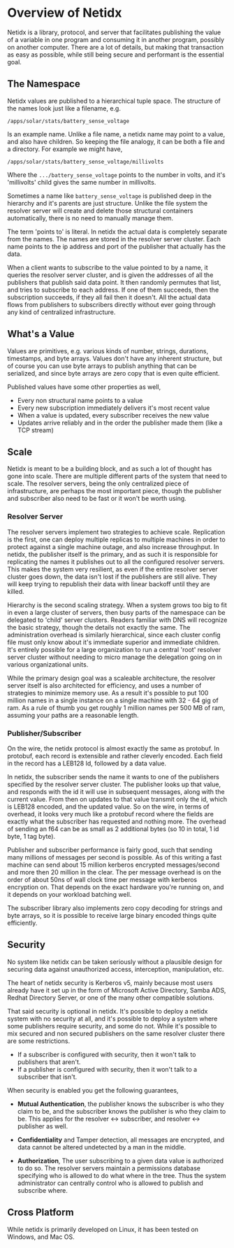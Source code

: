 # Overview of Netidx

Netidx is a library, protocol, and server that facilitates publishing
the value of a variable in one program and consuming it in another
program, possibly on another computer. There are a lot of details, but
making that transaction as easy as possible, while still being secure
and performant is the essential goal.

## The Namespace

Netidx values are published to a hierarchical tuple space. The
structure of the names look just like a filename, e.g.

    /apps/solar/stats/battery_sense_voltage

Is an example name. Unlike a file name, a netidx name may point to a
value, and also have children. So keeping the file analogy, it can be
both a file and a directory. For example we might have,

    /apps/solar/stats/battery_sense_voltage/millivolts

Where the `.../battery_sense_voltage` points to the number in volts,
and it's 'millivolts' child gives the same number in millivolts.

Sometimes a name like `battery_sense_voltage` is published deep in the
hierarchy and it's parents are just structure. Unlike the file system
the resolver server will create and delete those structural containers
automatically, there is no need to manually manage them.

The term 'points to' is literal. In netidx the actual data is
completely separate from the names. The names are stored in the
resolver server cluster. Each name points to the ip address and port
of the publisher that actually has the data.

When a client wants to subscribe to the value pointed to by a name, it
queries the resolver server cluster, and is given the addresses of all
the publishers that publish said data point. It then randomly permutes
that list, and tries to subscribe to each address. If one of them
succeeds, then the subscription succeeds, if they all fail then it
doesn't. All the actual data flows from publishers to subscribers
directly without ever going through any kind of centralized
infrastructure.

## What's a Value

Values are primitives, e.g. various kinds of number, strings,
durations, timestamps, and byte arrays. Values don't have any inherent
structure, but of course you can use byte arrays to publish anything
that can be serialized, and since byte arrays are zero copy that is
even quite efficient.

Published values have some other properties as well,

* Every non structural name points to a value
* Every new subscription immediately delivers it's most recent value
* When a value is updated, every subscriber receives the new value
* Updates arrive reliably and in the order the publisher made them
  (like a TCP stream)

## Scale

Netidx is meant to be a building block, and as such a lot of thought
has gone into scale. There are multiple different parts of the system
that need to scale. The resolver servers, being the only centralized
piece of infrastructure, are perhaps the most important piece, though
the publisher and subscriber also need to be fast or it won't be worth
using.

### Resolver Server

The resolver servers implement two strategies to achieve
scale. Replication is the first, one can deploy multiple replicas to
multiple machines in order to protect against a single machine outage,
and also increase throughput. In netidx, the publisher itself is the
primary, and as such it is responsible for replicating the names it
publishes out to all the configured resolver servers. This makes the
system very resilient, as even if the entire resolver server cluster
goes down, the data isn't lost if the publishers are still alive. They
will keep trying to republish their data with linear backoff until
they are killed.

Hierarchy is the second scaling strategy. When a system grows too big
to fit in even a large cluster of servers, then busy parts of the
namespace can be delegated to 'child' server clusters. Readers
familiar with DNS will recognize the basic strategy, though the
details not exactly the same. The administration overhead is similarly
hierarchical, since each cluster config file must only know about it's
immediate superior and immediate children. It's entirely possible for
a large organization to run a central 'root' resolver server cluster
without needing to micro manage the delegation going on in various
organizational units.

While the primary design goal was a scaleable architecture, the
resolver server itself is also architected for efficiency, and uses a
number of strategies to minimize memory use. As a result it's possible
to put 100 million names in a single instance on a single machine with
32 - 64 gig of ram. As a rule of thumb you get roughly 1 million names
per 500 MB of ram, assuming your paths are a reasonable length.

### Publisher/Subscriber

On the wire, the netidx protocol is almost exactly the same as
protobuf. In protobuf, each record is extensible and rather cleverly
encoded. Each field in the record has a LEB128 Id, followed by a data
value.

In netidx, the subscriber sends the name it wants to one of the
publishers specified by the resolver server cluster. The publisher
looks up that value, and responds with the id it will use in
subsequent messages, along with the current value. From then on
updates to that value transmit only the id, which is LEB128 encoded,
and the updated value. So on the wire, in terms of overhead, it looks
very much like a protobuf record where the fields are exactly what the
subscriber has requested and nothing more. The overhead of sending an
f64 can be as small as 2 additional bytes (so 10 in total, 1 id byte,
1 tag byte).

Publisher and subscriber performance is fairly good, such that sending
many millions of messages per second is possible. As of this writing a
fast machine can send about 15 million kerberos encrypted
messages/second and more then 20 million in the clear. The per message
overhead is on the order of about 50ns of wall clock time per message
with kerberos encryption on. That depends on the exact hardware you're
running on, and it depends on your workload batching well.

The subscriber library also implements zero copy decoding for strings
and byte arrays, so it is possible to receive large binary encoded
things quite efficiently.

## Security

No system like netidx can be taken seriously without a plausible
design for securing data against unauthorized access, interception,
manipulation, etc.

The heart of netidx security is Kerberos v5, mainly because most users
already have it set up in the form of Microsoft Active Directory,
Samba ADS, Redhat Directory Server, or one of the many other
compatible solutions.

That said security is optional in netidx. It's possible to deploy a
netidx system with no security at all, and it's possible to deploy a
system where some publishers require security, and some do not. While
it's possible to mix secured and non secured publishers on the same
resolver cluster there are some restrictions. 

* If a subscriber is configured with security, then it won't talk to
  publishers that aren't.
* If a publisher is configured with security, then it won't talk to a
  subscriber that isn't.

When security is enabled you get the following guarantees,

* **Mutual Authentication**, the publisher knows the subscriber is who
  they claim to be, and the subscriber knows the publisher is who they
  claim to be. This applies for the resolver <-> subscriber, and
  resolver <-> publisher as well.
  
* **Confidentiality** and Tamper detection, all messages are encrypted,
  and data cannot be altered undetected by a man in the middle.

* **Authorization**, The user subscribing to a given data value is
  authorized to do so. The resolver servers maintain a permissions
  database specifying who is allowed to do what where in the
  tree. Thus the system administrator can centrally control who is
  allowed to publish and subscribe where.

## Cross Platform

While netidx is primarily developed on Linux, it has been tested on
Windows, and Mac OS.
